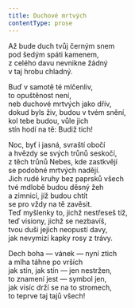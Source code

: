 ```yaml
---
title: Duchové mrtvých
contentType: prose
---
```


<section>

Až bude duch tvůj černým snem  
pod šedým spáti kamenem,  
z celého davu nevnikne žádný  
v taj hrobu chladný.

</section>

<section>

Buď v samotě té mlčenliv,  
to opuštěnost není,  
neb duchové mrtvých jako dřív,  
dokud byls živ, budou v tvém snění,  
kol tebe budou, vůle jich  
stín hodí na tě: Budiž tich!

</section>

<section>

Noc, byť i jasná, svraští obočí  
a hvězdy se svých trůnů seskočí,  
z těch trůnů Nebes, kde zastkvějí  
se podobné mrtvých nadějí.  
Jich rudé kruhy bez paprsků všech  
tvé mdlobě budou děsný žeh  
a zimnicí, jíž budou chtít  
se pro vždy na tě zavěsit.  
Teď myšlenky to, jichž nestřeseš tíž,  
teď visiony, jichž se nezbavíš,  
tvou duši jejich neopustí davy,  
jak nevymizí kapky rosy z trávy.

</section>

<section>

Dech boha — vánek — nyní ztich  
a mlha táhne po vrších  
jak stín, jak stín — jen nestržen,  
to znamení jest — symbol jen,  
jak visíc drží se na to stromech,  
to teprve taj tajů všech!

</section>
